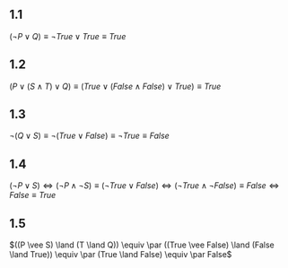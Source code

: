 ## 1.1
$(\neg P \vee Q) \equiv \neg True \vee True \equiv True$ 

## 1.2
$(P \vee (S \land T) \vee Q) \equiv (True \vee (False \land False) \vee True) \equiv True$

## 1.3
$\neg (Q \vee S) \equiv \neg (True \vee False) \equiv \neg True \equiv False$

## 1.4
$(\neg P \vee S) \Leftrightarrow (\neg P \land \neg S) \equiv
(\neg True \vee False) \Leftrightarrow (\neg True \land \neg False) \equiv
False \Leftrightarrow False \equiv
True$

## 1.5
$((P \vee S) \land (T \land Q)) \equiv \par
 ((True \vee False) \land (False \land True)) \equiv \par
 (True \land False) \equiv \par
 False$
